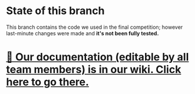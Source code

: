 # State of this branch
This branch contains the code we used in the final competition; however last-minute changes were made and **it's not been fully tested.**

# [📜 Our documentation (editable by all team members) is in our wiki. Click here to go there.](https://github.com/brightonfrc/2024/wiki)
